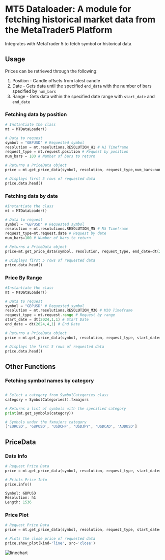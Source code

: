 # MT5 Dataloader: A module for fetching historical market data from the MetaTrader5 Platform 

Integrates with MetaTrader 5 to fetch symbol or historical data. 

## Usage 

Prices can be retrieved through the following: 
1. Position - Candle offsets from latest candle
2. Date - Gets data until the specified `end_date` with the number of bars specified by `num_bars`
3. Range - Gets data within the specified date range with `start_date` and `end_date` 

### **Fetching data by position**
```python
# Instantiate the class  
mt = MTDataLoader()

# Data to request 
symbol = "GBPUSD" # Requested symbol
resolution = mt.resolutions.RESOLUTION_H1 # H1 Timeframe
request_type = mt.request.position # Request by position
num_bars = 100 # Number of bars to return 

# Returns a PriceData object 
price = mt.get_price_data(symbol, resolution, request_type,num_bars=num_bars) 

# Displays first 5 rows of requested data
price.data.head()
```

### **Fetching data by date** 
```python
#Instantiate the class 
mt = MTDataLoader()

# Data to request
symbol = "GBPUSD" # Requested symbol
resolution = mt.resolutions.RESOLUTION_M5 # M5 Timeframe
request_type=mt.request.date # Request by date
num_bars=100 # Number of bars to return 

# Returns a PriceData object 
price=mt.get_price_data(symbol, resolution, request_type, end_date=dt(2024,1,1), num_bars=num_bars)

# Displays first 5 rows of requested data 
price.data.head()
```

### **Price By Range**
```python
#Instantiate the class
mt = MTDataLoader()

# Data to request 
symbol = "GBPUSD" # Requested symbol
resolution = mt.resolutions.RESOLUTION_M30 # M30 Timeframe
request_type = mt.request.range # Request by range
start_date = dt(2024,1,1) # Start Date
end_date = dt(2024,4,1) # End Date

# Returns a PriceData object
price = mt.get_price_data(symbol, resolution, request_type, start_date=start_date, end_date=end_date)

# Displays the first 5 rows of requested data
price.data.head()
```

## **Other Functions**
### **Fetching symbol names by category**
```python

# Select a category from SymbolCategories class 
category = SymbolCategories().fxmajors

# Returns a list of symbols with the specified category
print(mt.get_symbols(category))

# Symbols under the fxmajors category 
['EURUSD', 'GBPUSD', 'USDCHF', 'USDJPY', 'USDCAD', 'AUDUSD']
```


## **PriceData** 

### **Data Info** 
```python 
# Request Price Data
price = mt.get_price_data(symbol, resolution, request_type, start_date=start_date, end_date=end_date)

# Prints Price Info
price.info() 

Symbol: GBPUSD
Resolution: h1
Length: 1536
```

### **Price Plot** 
```python
# Request Price Data
price = mt.get_price_data(symbol, resolution, request_type, start_date=start_date, end_date=end_date)

# Plots the close price of requested data
price.show_plot(kind='line', src='close')
```
![linechart](https://github.com/alfarasjb/MT5-Dataloader/assets/72119101/7a9bf8b3-eaf0-41b3-8596-2216c348f6fe)

